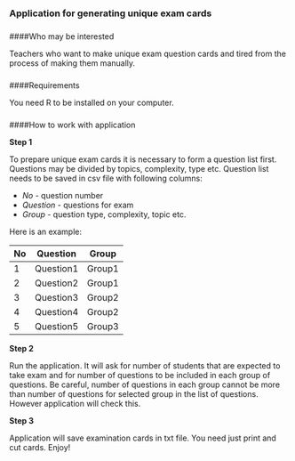 
### Application for generating unique exam cards
###

####Who may be interested

Teachers who want to make unique exam question cards and tired from the process of making them manually.

###

####Requirements

You need R to be installed on your computer.

###

####How to work with application

__Step 1__

To prepare unique exam cards it is necessary to form a question list first. Questions may be divided by topics, complexity, type etc. Question list needs to be saved in csv file with following columns: 

* _No_ - question number
* _Question_ - questions for exam
* _Group_ - question type, complexity, topic etc.

Here is an example:

No | Question  |  Group
---|-----------|--------
1  | Question1 |  Group1
2  | Question2 |  Group1
3  | Question3 |  Group2
4  | Question4 |  Group2
5  | Question5 |  Group3

__Step 2__

Run the application. It will ask for number of students that are expected to take exam and for number of questions to be included in each group of questions. Be careful, number of questions in each group cannot be more than number of questions for selected group in the list of questions. However application will check this.

__Step 3__

Application will save examination cards in txt file. You need just print and cut cards.
Enjoy!


